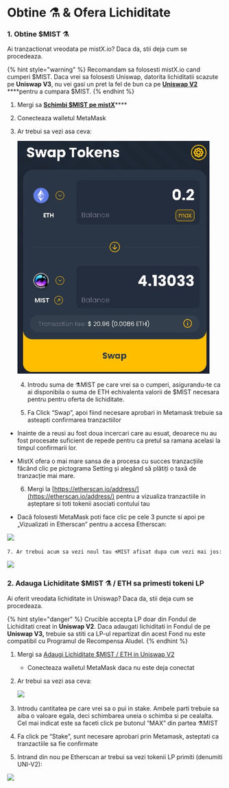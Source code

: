 # Obtine ⚗️ & Ofera Lichiditate

### 1. Obtine $MIST ⚗️

Ai tranzactionat vreodata pe mistX.io? Daca da, stii deja cum se procedeaza. 

{% hint style="warning" %}
Recomandam sa folosesti mistX.io cand cumperi $MIST. Daca vrei sa folosesti Uniswap, datorita lichiditatii scazute pe **Uniswap V3**, nu vei gasi un pret la fel de bun ca pe [**Uniswap V2**](https://app.uniswap.org/#/swap?outputCurrency=0x88acdd2a6425c3faae4bc9650fd7e27e0bebb7ab&use=V2) ****pentru a cumpara $MIST.
{% endhint %}

1. Mergi sa [**Schimbi $MIST pe mistX**](http://swap.mist.alchemist.wtf/)\*\*\*\*
2. Conecteaza walletul MetaMask
3. Ar trebui sa vezi asa ceva:

    ![](.gitbook/assets/swap.jpg)

    4. Introdu suma de ⚗️MIST pe care vrei sa o cumperi, asigurandu-te ca ai disponibila o suma de ETH echivalenta valorii de $MIST necesara pentru pentru oferta de lichiditate.

    5. Fa Click “Swap”, apoi fiind necesare aprobari in Metamask trebuie sa asteapti confirmarea tranzactiilor

* Inainte de a reusi au fost doua incercari care au esuat, deoarece nu au fost procesate suficient de repede pentru ca pretul sa ramana acelasi la timpul confirmarii lor.
* MistX ofera o mai mare sansa de a procesa cu succes tranzacțiile făcând clic pe pictograma Setting și alegând să plătiți o taxă de tranzacție mai mare.

     6. Mergi la [https://etherscan.io/address/](https://etherscan.io/address/) pentru a vizualiza tranzactiile in așteptare si toti tokenii asociati contului tau

* Dacă folosesti MetaMask poti face clic pe cele 3 puncte si apoi pe „Vizualizati in Etherscan” pentru a accesa Etherscan:

![](https://i.imgur.com/jdzodQP.png)

    7. Ar trebui acum sa vezi noul tau ⚗️MIST afisat dupa cum vezi mai jos:

 ![](https://i.imgur.com/bF9wsrg.png)

### 2. Adauga Lichiditate $MIST ⚗️ / ETH sa primesti tokeni LP

Ai oferit vreodata lichiditate in Uniswap? Daca da, stii deja cum se procedeaza.

{% hint style="danger" %}
Crucible accepta LP doar din Fondul de Lichiditati creat in **Uniswap V2**. Daca adaugati lichiditati in Fondul de pe **Uniswap V3,** trebuie sa stiti ca LP-ul repartizat din acest Fond nu este compatibil cu Programul de Recompensa Aludel.
{% endhint %}

1. Mergi sa [Adaugi Lichiditate $MIST / ETH in Uniswap V2](https://app.uniswap.org/#/add/v2/0x88acdd2a6425c3faae4bc9650fd7e27e0bebb7ab/ETH)
   * Conecteaza walletul MetaMask daca nu este deja conectat
2. Ar trebui sa vezi asa ceva:

    ![](https://i.imgur.com/7paIEyF.png)

3. Introdu cantitatea pe care vrei sa o pui in stake. Ambele parti trebuie sa aiba o valoare egala, deci schimbarea uneia o schimba si pe cealalta. Cel mai indicat este sa faceti click pe butonul “MAX” din partea ⚗️MIST
4. Fa click pe “Stake”, sunt necesare aprobari prin Metamask, asteptati ca tranzactiile sa fie confirmate
5. Intrand din nou pe Etherscan ar trebui sa vezi tokenii LP primiti \(denumiti UNI-V2\):

 ![](https://i.imgur.com/6hAoHGw.png)

## 

